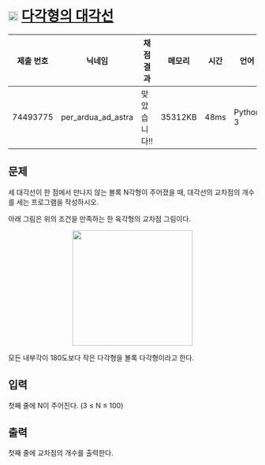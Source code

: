 # <img width="20px"  src="https://d2gd6pc034wcta.cloudfront.net/tier/6.svg" class="solvedac-tier"> [다각형의 대각선](https://www.acmicpc.net/problem/3049) 

| 제출 번호 | 닉네임 | 채점 결과 | 메모리 | 시간 | 언어 | 코드 길이 |
|---|---|---|---|---|---|---|
|74493775|per_ardua_ad_astra|맞았습니다!! |35312KB|48ms|Python 3|709B|

## 문제
<p>세 대각선이 한 점에서 만나지 않는 볼록 N각형이 주어졌을 때, 대각선의 교차점의 개수를 세는 프로그램을 작성하시오.</p>

<p>아래 그림은 위의 조건을 만족하는 한 육각형의 교차점 그림이다.</p>

<p style="text-align: center;"><img alt="" src="https://upload.acmicpc.net/2afc17c7-9814-4678-b876-b082ea89b995/-/preview/" style="width: 244px; height: 234px;"></p>

<p>모든 내부각이 180도보다 작은 다각형을 볼록 다각형이라고 한다.</p>

## 입력
<p>첫째 줄에 N이 주어진다. (3 ≤ N ≤ 100)</p>

## 출력
<p>첫째 줄에 교차점의 개수를 출력한다.</p>

